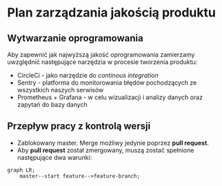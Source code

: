 # Plan zarządzania jakością produktu


## Wytwarzanie oprogramowania

Aby zapewnić jak najwyższą jakość oprogramowania zamierzamy uwzględnić następujące narzędzia w procesie tworzenia produktu:

* CircleCi - jako narzędzie do *continous integration*
* Sentry - platforma do monitorowania błędów pochodzących ze wszystkich naszych serwisów
* Prometheus + Grafana - w celu wizualizacji i analizy danych oraz zapytań do bazy danych

## Przepływ pracy z kontrolą wersji

* Zablokowany master. Merge możliwy jedynie poprzez **pull request**.
* Aby **pull request** został zmergowany, muszą zostać spełnione następujące dwa warunki:

```mermaid
graph LR;
	master--start feature-->feature-branch;
	
```
<!--stackedit_data:
eyJoaXN0b3J5IjpbNjczODY3NzQyXX0=
-->
